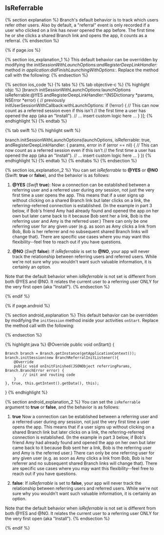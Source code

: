 ## IsReferrable


{% section explanation %}
Branch's default behavior is to track which users refer other users. Also by default, a "referral" event is only recorded if a user who clicked on a link has *never* opened the app before. The first time he or she clicks a shared Branch link and opens the app, it counts as a referral.
{% endsection %}

<!--- iOS -->
{% if page.ios %}

<!---    iOS explanation 1 -->
{% section ios_explanation_1 %}
  This default behavior can be overridden by modifying the _initSessionWithLaunchOptions:andRegisterDeepLinkHandler:_ method in _application:didFinishLaunchingWithOptions:_. Replace the method call with the following:
{% endsection %}
<!---    /iOS explanation 1 -->


<!---    iOS code -->
{% section ios_code %}
{% tabs %}
{% tab objective-c %}
{% highlight objc %}
[branch initSessionWithLaunchOptions:launchOptions isReferrable:@YES andRegisterDeepLinkHandler:^(NSDictionary *params, NSError *error) {     // previously initUserSessionWithCallback:withLaunchOptions:
   if (!error) {
       // This can now count as a referred session even if this isn't
       // the first time a user has opened the app (aka an "Install").
       // ... insert custom logic here ...
   }
}];
{% endhighlight %}
{% endtab %}

{% tab swift %}
{% highlight swift %}

branch.initSessionWithLaunchOptions(launchOptions, isReferrable: true, andRegisterDeepLinkHandler: { params, error in
    if (error == nil) {
        // This can now count as a referred session even if this isn't
        // the first time a user has opened the app (aka an "Install").
        // ... insert custom logic here ...
    }
})
{% endhighlight %}
{% endtab %}
{% endtabs %}
{% endsection %}
<!---    /iOS code -->


<!---    iOS explanation 2 -->
{% section ios_explanation_2 %}
You can set _isReferrable_ to **@YES** or **@NO** (Swift: **true** or **false**), and the behavior is as follows:

1. **@YES** (_Swift_ **true**): Now a connection can be established between a referring user and a referred user during _any_ session, not just the very first time a user opens the app. This means that if a user signs up without clicking on a shared Branch link but later clicks on a link, the referring-referred connection is established. (In the example in part 3 below, if Bob's friend Amy had already found and opened the app on her own but later came back to it because Bob sent her a link, Bob is the referring user and Amy is the referred user.) There can only be one referring user for any given user (e.g. as soon as Amy clicks a link from Bob, Bob is her referrer and no subsequent shared Branch links will change that). There are specific use cases where you may want this flexibility--feel free to reach out if you have questions.

2. **@NO** (_Swift_ **false**): If _isReferrable_ is set to **@NO**, your app will never track the relationship between referring users and referred users. While we're not sure why you wouldn't want such valuable information, it is certainly an option.

Note that the default behavior when _isReferrable_ is not set is different from both @YES and @NO. It relates the current user to a referring user ONLY for the very first open (aka "Install").
{% endsection %}
<!---    /iOS explanation 2 -->

{% endif %}
<!--- /iOS -->

{% if page.android %}

{% section android_explanation %}
This default behavior can be overridden by modifying the `initSession` method inside your activities `onStart`. Replace the method call with the following:

{% endsection %}

{% highlight java %}
@Override
public void onStart() {

    Branch branch = Branch.getInstance(getApplicationContext());
    branch.initSession(new BranchReferralInitListener(){
        @Override
        public void onInitFinished(JSONObject referringParams, Branch.BranchError error) {
            // init and routing code
        }
    }, true, this.getIntent().getData(), this);
}
{% endhighlight %}

{% section android_explanation_2 %}
You can set the `isReferrable` argument to **true** or **false**, and the behavior is as follows:

1. **true** Now a connection can be established between a referring user and a referred user during _any_ session, not just the very first time a user opens the app. This means that if a user signs up without clicking on a shared Branch link but later clicks on a link, the referring-referred connection is established. (In the example in part 3 below, if Bob's friend Amy had already found and opened the app on her own but later came back to it because Bob sent her a link, Bob is the referring user and Amy is the referred user.) There can only be one referring user for any given user (e.g. as soon as Amy clicks a link from Bob, Bob is her referrer and no subsequent shared Branch links will change that). There are specific use cases where you may want this flexibility--feel free to reach out if you have questions.

2. **false**: If _isReferrable_ is set to **false**, your app will never track the relationship between referring users and referred users. While we're not sure why you wouldn't want such valuable information, it is certainly an option.

Note that the default behavior when _isReferrable_ is not set is different from both @YES and @NO. It relates the current user to a referring user ONLY for the very first open (aka "Install").
{% endsection %}

{% endif %}
